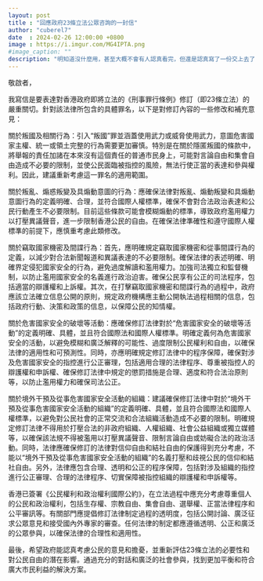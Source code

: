 ```yaml
---
layout: post
title : "回應政府23條立法公眾咨詢的一封信"
author: "cuberel7"
date  : 2024-02-26 12:00:00 +0800
image : https://i.imgur.com/MG4IPTA.png
#image_caption: ""
description: "明知道沒什麼用，甚至大概不會有人認真看完，但還是認真寫了一份交上去了，算是給自己一個交代吧。"
---
```


敬啟者，

我寫信是要表達對香港政府即將立法的《刑事罪行條例》修訂（即23條立法）的嚴重關切。針對該法律所包含的具體罪名，以下是對修訂內容的一些修改和補充意見：

<!--more-->

關於叛國及相關行為：引入“叛國”罪並涵蓋使用武力或威脅使用武力，意圖危害國家主權、統一或領土完整的行為需要更加審慎。特別是在關於隱匿叛國的條款中，將舉報的責任加諸在本來沒有這個責任的普通市民身上，可能對言論自由和集會自由造成不必要的限制，並使公民面臨被指控的風險，無法行使正當的表達和參與權利。因此，建議重新考慮這一罪名的適用範圍。

關於叛亂、煽惑叛變及具煽動意圖的行為：應確保法律對叛亂、煽動叛變和具煽動意圖行為的定義明確、合理，並符合國際人權標準，確保不會對合法政治表達和公民行動產生不必要限制。目前這些條款可能會模糊煽動的標準，導致政府濫用權力以打壓異議聲音，進一步限制香港公民的自由。在確保法律準確性和遵守國際人權標準的前提下，應慎重考慮此類修改。

關於竊取國家機密及間諜行為：首先，應明確規定竊取國家機密和從事間諜行為的定義，以減少對合法新聞報道和異議表達的不必要限制。確保法律的表述明確、明確界定侵犯國家安全的行為，避免過度解讀和濫用權力。加強司法獨立和監督機制，以防止濫用國家安全的名義進行政治迫害。確保公民享有公正的司法程序，包括適當的辯護權和上訴權。其次，在打擊竊取國家機密和間諜行為的過程中，政府應該立法確立信息公開的原則，規定政府機構應主動公開執法過程相關的信息，包括政府行動、決策和政策的信息，以保障公民的知情權。

關於危害國家安全的破壞等活動：應確保修訂法律對於“危害國家安全的破壞等活動”的定義明確、具體，並且符合國際法和國際人權標準。明確定義何為危害國家安全的活動，以避免模糊和廣泛解釋的可能性、過度限制公民權利和自由，以確保法律的適用性和可預測性。同時，亦應明確規定修訂法律中的程序保障，確保對涉及危害國家安全的指控進行公正審理，包括適用合理的法律程序、尊重被指控人的辯護權和申訴權、確保修訂法律中規定的懲罰措施是合理、適度和符合法治原則等，以防止濫用權力和確保司法公正。

關於境外干預及從事危害國家安全活動的組織：建議確保修訂法律中對於“境外干預及從事危害國家安全活動的組織”的定義明確、具體，並且符合國際法和國際人權標準，以避免對公民社會的正常交流和合法組織活動造成不必要的限制。明確規定修訂法律不得用於打壓合法的非政府組織、人權組織、社會公益組織或獨立媒體等，以確保該法規不得被濫用以打壓異議聲音、限制言論自由或妨礙合法的政治活動。同時，法律應確保修訂的法律對信仰自由和結社自由的保護得到充分考慮，不能以“境外干預及從事危害國家安全活動的組織”的名義打壓和歧視公民的信仰和結社自由。另外，法律應包含合理、透明和公正的程序保障，包括對涉及組織的指控進行公正審理、合理的法律程序、切實保障被指控組織的辯護權和申訴權等。

香港已簽署《公民權利和政治權利國際公約》，在立法過程中應充分考慮尊重個人的公民和政治權利，包括生存權、宗教自由、集會自由、選舉權、正當法律程序和公平審訊等。有關部門應提倡修訂法律制定過程的透明度，包括公開討論、廣泛征求公眾意見和接受國內外專家的審查。任何法律的制定都應遵循透明、公正和廣泛的公眾參與，以確保法律的合理性和適用性。

最後，希望政府能認真考慮公民的意見和擔憂，並重新評估23條立法的必要性和對公民自由的潛在影響。通過充分的對話和廣泛的社會參與，找到更加平衡和符合廣大市民利益的解決方案。

<!--END-->